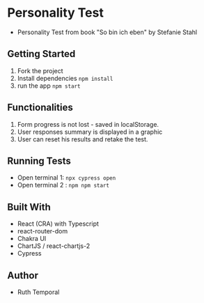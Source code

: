 # Personality Test

- Personality Test from book "So bin ich eben" by Stefanie Stahl

## Getting Started

1.  Fork the project
2.  Install dependencies `npm install`
3.  run the app `npm start`

## Functionalities

1.  Form progress is not lost - saved in localStorage.
2.  User responses summary is displayed in a graphic
3.  User can reset his results and retake the test.

## Running Tests

- Open terminal 1: `npx cypress open`
- Open terminal 2 : `npm npm start`

## Built With

- React (CRA) with Typescript
- react-router-dom
- Chakra UI
- ChartJS / react-chartjs-2
- Cypress

## Author

- Ruth Temporal

